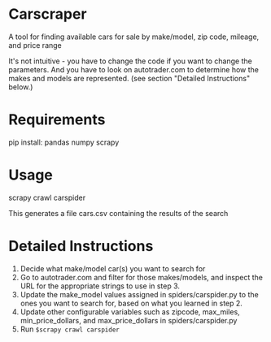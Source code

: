 # Carscraper
A tool for finding available cars for sale by make/model, zip code, mileage, and price range

It's not intuitive - you have to change the code if you want to change the parameters. And you have
to look on autotrader.com to determine how the makes and models are represented. (see section
"Detailed Instructions" below.)


# Requirements
pip install:
pandas
numpy
scrapy

# Usage
scrapy crawl carspider

This generates a file cars.csv containing the results of the search

# Detailed Instructions
1. Decide what make/model car(s) you want to search for
2. Go to autotrader.com and filter for those makes/models, and inspect the URL for the appropriate strings to use in step 3.
3. Update the make_model values assigned in spiders/carspider.py to the ones you want to search for,
based on what you learned in step 2.
4. Update other configurable variables such as zipcode, max_miles, min_price_dollars, and max_price_dollars
in spiders/carspider.py
5. Run `$scrapy crawl carspider`

